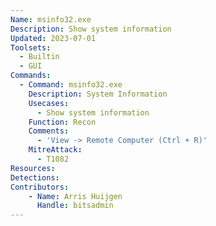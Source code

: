 ```yaml
---
Name: msinfo32.exe
Description: Show system information
Updated: 2023-07-01
Toolsets:
  - Builtin
  - GUI
Commands:
  - Command: msinfo32.exe
    Description: System Information
    Usecases:
      - Show system information
    Function: Recon
    Comments:
      - 'View -> Remote Computer (Ctrl + R)'
    MitreAttack:
      - T1082
Resources:
Detections:
Contributors:
    - Name: Arris Huijgen
      Handle: bitsadmin
---
```

